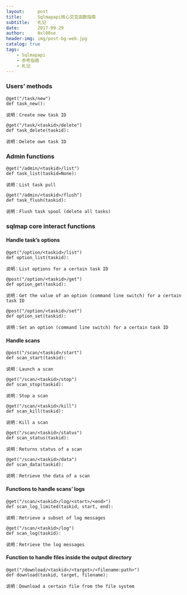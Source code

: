 ```yaml
---
layout:     post
title:      Sqlmapapi核心交互函数指南
subtitle:   札记
date:       2017-09-29
author:     0xl00se
header-img: img/post-bg-web.jpg
catalog: true
tags:
    - Sqlmapapi
    - 参考指南
    - 札记
---
```

### Users’ methods
```
@get("/task/new")
def task_new():

说明：Create new task ID
```
```
@get("/task/<taskid>/delete")
def task_delete(taskid):

说明：Delete own task ID
```
### Admin functions 
```
@get("/admin/<taskid>/list")
def task_list(taskid=None):

说明：List task pull
```
```
@get("/admin/<taskid>/flush")
def task_flush(taskid):

说明：Flush task spool (delete all tasks)
```
### sqlmap core interact functions 
#### Handle task’s options
```
@get("/option/<taskid>/list")
def option_list(taskid):

说明：List options for a certain task ID
```
```
@post("/option/<taskid>/get")
def option_get(taskid):

说明：Get the value of an option (command line switch) for a certain task ID
```
```
@post("/option/<taskid>/set")
def option_set(taskid):

说明：Set an option (command line switch) for a certain task ID
```
#### Handle scans
```
@post("/scan/<taskid>/start")
def scan_start(taskid):

说明：Launch a scan
```
```
@get("/scan/<taskid>/stop")
def scan_stop(taskid):

说明：Stop a scan
```
```
@get("/scan/<taskid>/kill")
def scan_kill(taskid):

说明：Kill a scan
```
```
@get("/scan/<taskid>/status")
def scan_status(taskid):

说明：Returns status of a scan
```
```
@get("/scan/<taskid>/data")
def scan_data(taskid):

说明：Retrieve the data of a scan
```
#### Functions to handle scans’ logs
```
@get("/scan/<taskid>/log/<start>/<end>")
def scan_log_limited(taskid, start, end):

说明：Retrieve a subset of log messages
```
```
@get("/scan/<taskid>/log")
def scan_log(taskid):

说明：Retrieve the log messages
```
#### Function to handle files inside the output directory
```
@get("/download/<taskid>/<target>/<filename:path>")
def download(taskid, target, filename):

说明：Download a certain file from the file system
```
